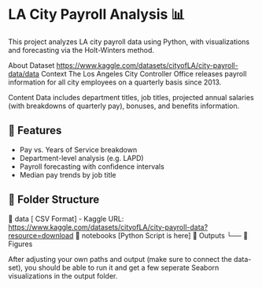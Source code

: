 # LA City Payroll Analysis 📊

This project analyzes LA city payroll data using Python, with visualizations and forecasting via the Holt-Winters method.

About Dataset
https://www.kaggle.com/datasets/cityofLA/city-payroll-data/data
Context
The Los Angeles City Controller Office releases payroll information for all city employees on a quarterly basis since 2013.

Content
Data includes department titles, job titles, projected annual salaries (with breakdowns of quarterly pay), bonuses, and benefits information.

## 🔧 Features
- Pay vs. Years of Service breakdown
- Department-level analysis (e.g. LAPD)
- Payroll forecasting with confidence intervals
- Median pay trends by job title

## 📁 Folder Structure
📁 data [ CSV Format] - Kaggle URL: https://www.kaggle.com/datasets/cityofLA/city-payroll-data?resource=download
📁 notebooks [Python Script is here]
📁 Outputs
└── 📁 Figures

After adjusting your own paths and output (make sure to connect the data-set), you should be able to run it and get a few seperate Seaborn visualizations in the output folder.
